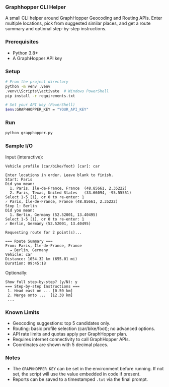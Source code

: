 ### Graphhopper CLI Helper

A small CLI helper around GraphHopper Geocoding and Routing APIs. Enter multiple locations, pick from suggested similar places, and get a route summary and optional step-by-step instructions.

### Prerequisites
- Python 3.8+
- A GraphHopper API key

### Setup
```bash
# From the project directory
python -m venv .venv
.venv\\Scripts\\activate  # Windows PowerShell
pip install -r requirements.txt

# Set your API key (PowerShell)
$env:GRAPHHOPPER_KEY = "YOUR_API_KEY"
```

### Run
```bash
python grapphopper.py
```

### Sample I/O
Input (interactive):
```
Vehicle profile (car/bike/foot) [car]: car

Enter locations in order. Leave blank to finish.
Start: Paris
Did you mean:
  1. Paris, Île-de-France, France  (48.85661, 2.35222)
  2. Paris, Texas, United States   (33.66094, -95.55551)
Select 1-5 [1], or 0 to re-enter: 1
✓ Paris, Île-de-France, France (48.85661, 2.35222)
Stop 1: Berlin
Did you mean:
  1. Berlin, Germany (52.52001, 13.40495)
Select 1-5 [1], or 0 to re-enter: 1
✓ Berlin, Germany (52.52001, 13.40495)

Requesting route for 2 point(s)...

=== Route Summary ===
From: Paris, Île-de-France, France
  → Berlin, Germany
Vehicle: car
Distance: 1054.32 km (655.01 mi)
Duration: 09:45:18
```

Optionally:
```
Show full step-by-step? (y/N): y
=== Step-by-step Instructions ===
 1. Head east on ... [0.50 km]
 2. Merge onto ...  [12.30 km]
 ...
```

### Known Limits
- Geocoding suggestions: top 5 candidates only.
- Routing: basic profile selection (car/bike/foot); no advanced options.
- API rate limits and quotas apply per GraphHopper plan.
- Requires internet connectivity to call GraphHopper APIs.
- Coordinates are shown with 5 decimal places.

### Notes
- The `GRAPHHOPPER_KEY` can be set in the environment before running. If not set, the script will use the value embedded in code if present.
- Reports can be saved to a timestamped `.txt` via the final prompt.

